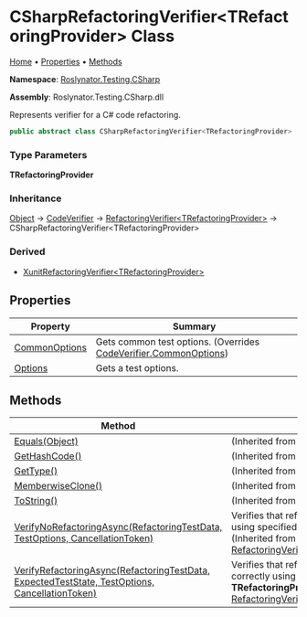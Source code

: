 # CSharpRefactoringVerifier\<TRefactoringProvider\> Class

[Home](../../../../README.md) &#x2022; [Properties](#properties) &#x2022; [Methods](#methods)

**Namespace**: [Roslynator.Testing.CSharp](../README.md)

**Assembly**: Roslynator\.Testing\.CSharp\.dll

  
Represents verifier for a C\# code refactoring\.

```csharp
public abstract class CSharpRefactoringVerifier<TRefactoringProvider> : Roslynator.Testing.RefactoringVerifier<TRefactoringProvider> where TRefactoringProvider : Microsoft.CodeAnalysis.CodeRefactorings.CodeRefactoringProvider, new()
```

### Type Parameters

**TRefactoringProvider**

### Inheritance

[Object](https://docs.microsoft.com/en-us/dotnet/api/system.object) &#x2192; [CodeVerifier](../../CodeVerifier/README.md) &#x2192; [RefactoringVerifier\<TRefactoringProvider\>](../../RefactoringVerifier-1/README.md) &#x2192; CSharpRefactoringVerifier\<TRefactoringProvider\>

### Derived

* [XunitRefactoringVerifier\<TRefactoringProvider\>](../Xunit/XunitRefactoringVerifier-1/README.md)

## Properties

| Property | Summary |
| -------- | ------- |
| [CommonOptions](CommonOptions/README.md) | Gets common test options\. \(Overrides [CodeVerifier.CommonOptions](../../CodeVerifier/CommonOptions/README.md)\) |
| [Options](Options/README.md) | Gets a test options\. |

## Methods

| Method | Summary |
| ------ | ------- |
| [Equals(Object)](https://docs.microsoft.com/en-us/dotnet/api/system.object.equals) |  \(Inherited from [Object](https://docs.microsoft.com/en-us/dotnet/api/system.object)\) |
| [GetHashCode()](https://docs.microsoft.com/en-us/dotnet/api/system.object.gethashcode) |  \(Inherited from [Object](https://docs.microsoft.com/en-us/dotnet/api/system.object)\) |
| [GetType()](https://docs.microsoft.com/en-us/dotnet/api/system.object.gettype) |  \(Inherited from [Object](https://docs.microsoft.com/en-us/dotnet/api/system.object)\) |
| [MemberwiseClone()](https://docs.microsoft.com/en-us/dotnet/api/system.object.memberwiseclone) |  \(Inherited from [Object](https://docs.microsoft.com/en-us/dotnet/api/system.object)\) |
| [ToString()](https://docs.microsoft.com/en-us/dotnet/api/system.object.tostring) |  \(Inherited from [Object](https://docs.microsoft.com/en-us/dotnet/api/system.object)\) |
| [VerifyNoRefactoringAsync(RefactoringTestData, TestOptions, CancellationToken)](../../RefactoringVerifier-1/VerifyNoRefactoringAsync/README.md) | Verifies that refactoring will not be applied using specified **TRefactoringProvider**\. \(Inherited from [RefactoringVerifier\<TRefactoringProvider\>](../../RefactoringVerifier-1/README.md)\) |
| [VerifyRefactoringAsync(RefactoringTestData, ExpectedTestState, TestOptions, CancellationToken)](../../RefactoringVerifier-1/VerifyRefactoringAsync/README.md) | Verifies that refactoring will be applied correctly using specified **TRefactoringProvider**\. \(Inherited from [RefactoringVerifier\<TRefactoringProvider\>](../../RefactoringVerifier-1/README.md)\) |

